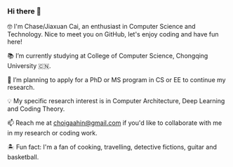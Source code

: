 ### Hi there 👋

🤓 I'm Chase/Jiaxuan Cai, an enthusiast in Computer Science and Technology. Nice to meet you on GitHub, let's enjoy coding and have fun here!  

📚 I’m currently studying at College of Computer Science, Chongqing University 🇨🇳.  

🔭 I’m planning to apply for a PhD or MS program in CS or EE to continue my research.  

💡 My specific research interest is in Computer Architecture, Deep Learning and Coding Theory.  

📫 Reach me at <choigaahin@gmail.com> if you'd like to collaborate with me in my research or coding work.  

🏝 Fun fact: I'm a fan of cooking, travelling, detective fictions, guitar and basketball.  

